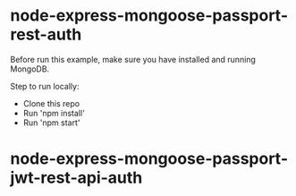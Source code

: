 # node-express-mongoose-passport-rest-auth

Before run this example, make sure you have installed and running MongoDB.

Step to run locally:

* Clone this repo
* Run 'npm install'
* Run 'npm start'
# node-express-mongoose-passport-jwt-rest-api-auth
